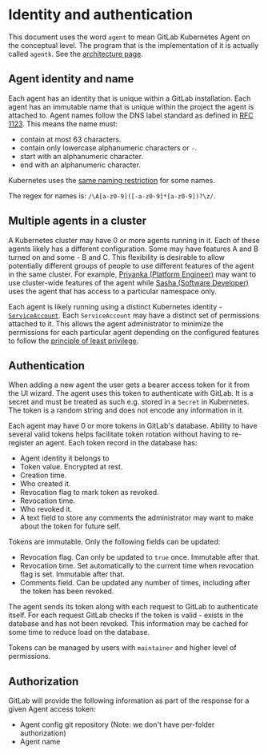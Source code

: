 # Identity and authentication

This document uses the word `agent` to mean GitLab Kubernetes Agent on the conceptual level. The program that is the implementation of it is actually called `agentk`. See the [architecture page](architecture.md).

## Agent identity and name

Each agent has an identity that is unique within a GitLab installation. Each agent has an immutable name that is unique within the project the agent is attached to. Agent names follow the DNS label standard as defined in [RFC 1123](https://tools.ietf.org/html/rfc1123). This means the name must:

- contain at most 63 characters.
- contain only lowercase alphanumeric characters or `-`.
- start with an alphanumeric character.
- end with an alphanumeric character.

Kubernetes uses the [same naming restriction](https://kubernetes.io/docs/concepts/overview/working-with-objects/names/#dns-label-names) for some names.

The regex for names is: `/\A[a-z0-9]([-a-z0-9]*[a-z0-9])?\z/`.

## Multiple agents in a cluster

A Kubernetes cluster may have 0 or more agents running in it. Each of these agents likely has a different configuration. Some may have features A and B turned on and some - B and C. This flexibility is desirable to allow potentially different groups of people to use different features of the agent in the same cluster. For example, [Priyanka (Platform Engineer)](https://about.gitlab.com/handbook/marketing/product-marketing/roles-personas/#priyanka-platform-engineer) may want to use cluster-wide features of the agent while [Sasha (Software Developer)](https://about.gitlab.com/handbook/marketing/product-marketing/roles-personas/#sasha-software-developer) uses the agent that has access to a particular namespace only.

Each agent is likely running using a distinct Kubernetes identity - [`ServiceAccount`](https://kubernetes.io/docs/tasks/configure-pod-container/configure-service-account/). Each `ServiceAccount` may have a distinct set of permissions attached to it. This allows the agent administrator to minimize the permissions for each particular agent depending on the configured features to follow the [principle of least privilege](https://en.wikipedia.org/wiki/Principle_of_least_privilege).

## Authentication

When adding a new agent the user gets a bearer access token for it from the UI wizard. The agent uses this token to authenticate with GitLab. It is a secret and must be treated as such e.g. stored in a `Secret` in Kubernetes. The token is a random string and does not encode any information in it.

Each agent may have 0 or more tokens in GitLab's database. Ability to have several valid tokens helps facilitate token rotation without having to re-register an agent. Each token record in the database has:

- Agent identity it belongs to
- Token value. Encrypted at rest.
- Creation time.
- Who created it.
- Revocation flag to mark token as revoked.
- Revocation time.
- Who revoked it.
- A text field to store any comments the administrator may want to make about the token for future self.

Tokens are immutable. Only the following fields can be updated:
- Revocation flag. Can only be updated to `true` once. Immutable after that.
- Revocation time. Set automatically to the current time when revocation flag is set. Immutable after that.
- Comments field. Can be updated any number of times, including after the token has been revoked.

The agent sends its token along with each request to GitLab to authenticate itself. For each request GitLab checks if the token is valid - exists in the database and has not been revoked. This information may be cached for some time to reduce load on the database.

Tokens can be managed by users with `maintainer` and higher level of permissions.

## Authorization

GitLab will provide the following information as part of the response for a given Agent access token:

- Agent config git repository (Note: we don't have per-folder authorization)
- Agent name
